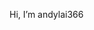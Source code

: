 Hi, I’m andylai366

<!---
xdLuckeD/xdLuckeD is a ✨ special ✨ repository because its `README.md` (this file) appears on your GitHub profile.
You can click the Preview link to take a look at your changes.
--->
